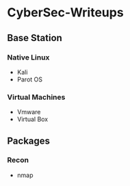 # CyberSec-Writeups

## Base Station

### Native Linux 

- Kali
- Parot OS

### Virtual Machines

- Vmware
- Virtual Box

## Packages
### Recon
- nmap
  

